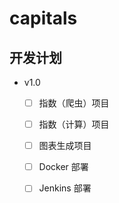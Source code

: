 # capitals



## 开发计划

- v1.0
  - [ ] 指数（爬虫）项目
  - [ ] 指数（计算）项目
  - [ ] 图表生成项目
  - [ ] Docker 部署
  - [ ] Jenkins 部署





